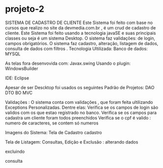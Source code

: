 # projeto-2

SISTEMA DE CADASTRO DE CLIENTE
Este Sistema foi feito com base no cursos que realizo no site da devmedia.com.br , é um crud de cadastro de cliente.
Este Sistema foi feito usando a tecnologia javaSE e suas principais classes ou seja é um sistema Desktop.
O sistema faz validações: de login, campos obrigatórios.
O sistema faz cadastro, alteração, listagem de dados, consulta de dados com filtros .
Tecnologia Ultilizada:
Banco de dados:
MYSQL

As telas fora desenvovida com:
Javax.swing
Usando o plugin: WindowsBuilder

IDE:
Eclipse

Apesar de ser Descktop foi usados os seguintes Padrão de Projetos:
DAO
DTO
BO
MVC

Validações :
O sistema conta com validações , que foram feita ultilizando Exceptions Personalizadas. Dentre elas: Verifica se os campos de login são validos com os que estao registrado no banco.
Verifica se os campos para cadastra um cliente foram todos preenchidos
Verifica se o cpf é valido : numero de caracteres, se contem só numeros

Imagens do Sistema:
Tela de Cadastro
cadastro

Tela de Listagem: Consultas, Edição e Exclusão :
alterando dados

excluindo

consulta
